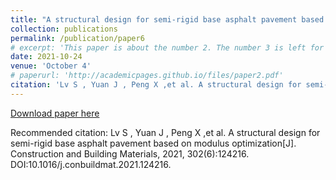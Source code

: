 ```yaml
---
title: "A structural design for semi-rigid base asphalt pavement based on modulus optimization"
collection: publications
permalink: /publication/paper6
# excerpt: 'This paper is about the number 2. The number 3 is left for future work.'
date: 2021-10-24
venue: 'October 4'
# paperurl: 'http://academicpages.github.io/files/paper2.pdf'
citation: 'Lv S , Yuan J , Peng X ,et al. A structural design for semi-rigid base asphalt pavement based on modulus optimization[J]. Construction and Building Materials, 2021, 302(6):124216. DOI:10.1016/j.conbuildmat.2021.124216.'
---
```



[Download paper here](10.1016/j.conbuildmat.2021.124216)

Recommended citation: Lv S , Yuan J , Peng X ,et al. A structural design for semi-rigid base asphalt pavement based on modulus optimization[J]. Construction and Building Materials, 2021, 302(6):124216. DOI:10.1016/j.conbuildmat.2021.124216.
